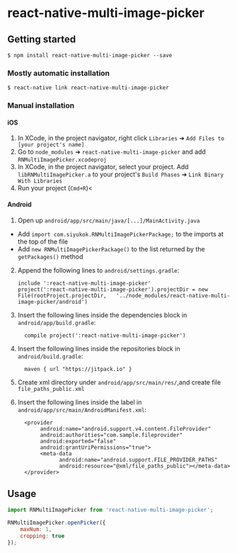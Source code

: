 
# react-native-multi-image-picker

## Getting started

`$ npm install react-native-multi-image-picker --save`

### Mostly automatic installation

`$ react-native link react-native-multi-image-picker`

### Manual installation


#### iOS

1. In XCode, in the project navigator, right click `Libraries` ➜ `Add Files to [your project's name]`
2. Go to `node_modules` ➜ `react-native-multi-image-picker` and add `RNMultiImagePicker.xcodeproj`
3. In XCode, in the project navigator, select your project. Add `libRNMultiImagePicker.a` to your project's `Build Phases` ➜ `Link Binary With Libraries`
4. Run your project (`Cmd+R`)<

#### Android

1. Open up `android/app/src/main/java/[...]/MainActivity.java`
  - Add `import com.siyukok.RNMultiImagePickerPackage;` to the imports at the top of the file
  - Add `new RNMultiImagePickerPackage()` to the list returned by the `getPackages()` method
2. Append the following lines to `android/settings.gradle`:
  	```
  	include ':react-native-multi-image-picker'
  	project(':react-native-multi-image-picker').projectDir = new File(rootProject.projectDir, 	'../node_modules/react-native-multi-image-picker/android')
  	```
3. Insert the following lines inside the dependencies block in `android/app/build.gradle`:
  	```
      compile project(':react-native-multi-image-picker')
  	```
4. Insert the following lines inside the repositories block in `android/build.gradle`:
    ```
      maven { url "https://jitpack.io" }
    ```
5. Create xml directory under `android/app/src/main/res/`,and create file `file_paths_public.xml`

6. Insert the following lines inside the <application> label in `android/app/src/main/AndroidManifest.xml`:
    ```
      <provider
           android:name="android.support.v4.content.FileProvider"
           android:authorities="com.sample.fileprovider"
           android:exported="false"
           android:grantUriPermissions="true">
           <meta-data
                 android:name="android.support.FILE_PROVIDER_PATHS"
                 android:resource="@xml/file_paths_public"></meta-data>
      </provider>
    ```
## Usage
```javascript
import RNMultiImagePicker from 'react-native-multi-image-picker';

RNMultiImagePicker.openPicker({
    maxNum: 1,
    cropping: true
});
```

